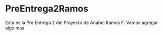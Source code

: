 # PreEntrega2Ramos
Esta es la Pre Entrega 2 del Proyecto de Anabel Ramos F.
Vamos agregar algo mas

